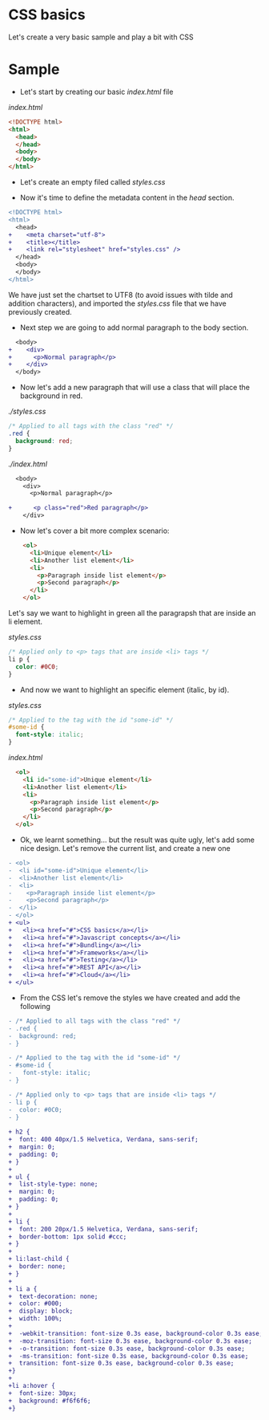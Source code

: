 # CSS basics

Let's create a very basic sample and play a bit with CSS

# Sample

- Let's start by creating our basic _index.html_ file

_index.html_

```html
<!DOCTYPE html>
<html>
  <head>
  </head>
  <body>
  </body>
</html>
```

- Let's create an empty filed called _styles.css_

- Now it's time to define the metadata content in the _head_ section.

```diff
<!DOCTYPE html>
<html>
  <head>
+    <meta charset="utf-8">
+    <title></title>
+    <link rel="stylesheet" href="styles.css" />  
  </head>
  <body>
  </body>
</html>
```

We have just set the chartset to UTF8 (to avoid issues with tilde and addition characters), and imported the
_styles.css_ file that we have previously created.

- Next step we are going to add normal paragraph to the body section.

```diff
  <body>
+    <div>
+      <p>Normal paragraph</p>    
+    </div>
  </body>
```

- Now let's add a new paragraph that will use a class that will place the background in red.

_./styles.css_

```css
/* Applied to all tags with the class "red" */
.red {
  background: red;
}
```

_./index.html_

```diff
  <body>
    <div>
      <p>Normal paragraph</p>

+      <p class="red">Red paragraph</p>
    </div>
```

- Now let's cover a bit more complex scenario:

```html
    <ol>
      <li>Unique element</li>
      <li>Another list element</li>
      <li>
        <p>Paragraph inside list element</p>
        <p>Second paragraph</p>
      </li>
    </ol>
```

Let's say we want to highlight in green all the paragrapsh that are inside an li element.

_styles.css_

```css
/* Applied only to <p> tags that are inside <li> tags */
li p {
  color: #0C0;
}
```

- And now we want to highlight an specific element (italic, by id).

_styles.css_

```css
/* Applied to the tag with the id "some-id" */
#some-id {
  font-style: italic;
}
```

_index.html_

```html
  <ol>
    <li id="some-id">Unique element</li>
    <li>Another list element</li>
    <li>
      <p>Paragraph inside list element</p>
      <p>Second paragraph</p>
    </li>
  </ol>
```

- Ok, we learnt something... but the result was quite ugly, let's add some nice design.
Let's remove the current list, and create a new one

```diff
- <ol>
-  <li id="some-id">Unique element</li>
-  <li>Another list element</li>
-  <li>
-    <p>Paragraph inside list element</p>
-    <p>Second paragraph</p>
-  </li>
- </ol>
+ <ul>
+   <li><a href="#">CSS basics</a></li>
+   <li><a href="#">Javascript concepts</a></li>
+   <li><a href="#">Bundling</a></li>
+   <li><a href="#">Frameworks</a></li>
+   <li><a href="#">Testing</a></li>
+   <li><a href="#">REST API</a></li>
+   <li><a href="#">Cloud</a></li>
+ </ul>
```

- From the CSS let's remove the styles we have created and add the following

```diff
- /* Applied to all tags with the class "red" */
- .red {
-  background: red;
- }

- /* Applied to the tag with the id "some-id" */
- #some-id {
-   font-style: italic;
- }

- /* Applied only to <p> tags that are inside <li> tags */
- li p {
-  color: #0C0;
- }
 
+ h2 {
+  font: 400 40px/1.5 Helvetica, Verdana, sans-serif;
+  margin: 0;
+  padding: 0;
+ }
+
+ ul {
+  list-style-type: none;
+  margin: 0;
+  padding: 0;
+ }
+ 
+ li {
+  font: 200 20px/1.5 Helvetica, Verdana, sans-serif;
+  border-bottom: 1px solid #ccc;
+ }
+ 
+ li:last-child {
+  border: none;
+ }
+ 
+ li a {
+  text-decoration: none;
+  color: #000;
+  display: block;
+  width: 100%;
+ 
+  -webkit-transition: font-size 0.3s ease, background-color 0.3s ease;
+  -moz-transition: font-size 0.3s ease, background-color 0.3s ease;
+  -o-transition: font-size 0.3s ease, background-color 0.3s ease;
+  -ms-transition: font-size 0.3s ease, background-color 0.3s ease;
+  transition: font-size 0.3s ease, background-color 0.3s ease;
+}
+ 
+li a:hover {
+  font-size: 30px;
+  background: #f6f6f6;
+}
```





